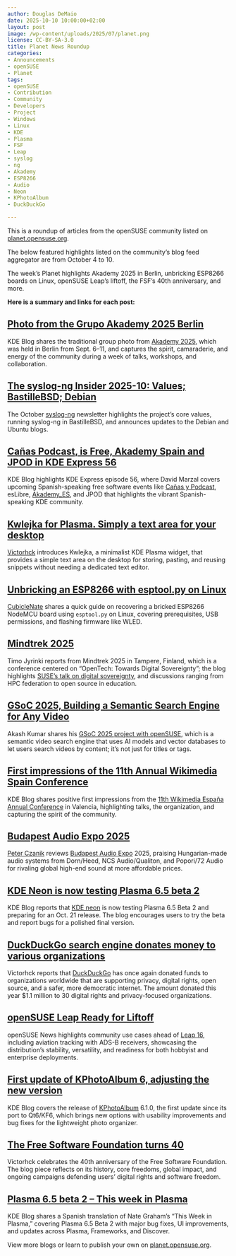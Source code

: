 ```yaml
---
author: Douglas DeMaio 
date: 2025-10-10 10:00:00+02:00
layout: post
image: /wp-content/uploads/2025/07/planet.png
license: CC-BY-SA-3.0
title: Planet News Roundup
categories:
- Announcements
- openSUSE
- Planet
tags:
- openSUSE
- Contribution
- Community
- Developers
- Project
- Windows
- Linux 
- KDE
- Plasma
- FSF
- Leap
- syslog
- ng
- Akademy
- ESP8266
- Audio
- Neon
- KPhotoAlbum
- DuckDuckGo

---
```



This is a roundup of articles from the openSUSE community listed on [planet.opensuse.org](https://planet.opensuse.org). 


The below featured highlights listed on the community’s blog feed aggregator are from October 4 to 10. 


The week’s Planet highlights Akademy 2025 in Berlin, unbricking ESP8266 boards on Linux, openSUSE Leap’s liftoff, the FSF’s 40th anniversary, and more.


**Here is a summary and links for each post:** 


## [Photo from the Grupo Akademy 2025 Berlin](https://www.kdeblog.com/foto-de-grupo-akademy-2025-de-berlin.html)
KDE Blog shares the traditional group photo from [Akademy 2025](https://akademy.kde.org/2025/attendonline/), which was held in Berlin from Sept. 6–11, and captures the spirit, camaraderie, and energy of the community during a week of talks, workshops, and collaboration.


## [The syslog-ng Insider 2025-10: Values; BastilleBSD; Debian](https://peter.czanik.hu/other/syslog-ng-insider-2025-10-values-bastillebsd-debian/)
The October [syslog-ng](https://www.syslog-ng.com/) newsletter highlights the project’s core values, running syslog-ng in BastilleBSD, and announces updates to the Debian and Ubuntu blogs.


## [Cañas Podcast, is Free, Akademy Spain and JPOD in KDE Express 56](https://www.kdeblog.com/canas-y-podcast-eslibre-akademy_es-y-jpod-en-kde-express-56.html)
KDE Blog highlights KDE Express episode 56, where David Marzal covers upcoming Spanish-speaking free software events like [Cañas y Podcast](https://youtube.com/playlist?list=PLnYTvqeUgaCFSbofkYgs0KyAVnU3BlqB7&si=9W0X0w1Kak8vwFZU), esLibre, [Akademy_ES](https://www.kde-espana.org/), and JPOD that highlights the vibrant Spanish-speaking KDE community.


## [Kwlejka for Plasma. Simply a text area for your desktop](https://victorhckinthefreeworld.com/2025/10/08/kwlejka-para-plasma-simplemente-un-area-de-texto-para-tu-escritorio/)
[Victorhck](https://victorhckinthefreeworld.com) introduces Kwlejka, a minimalist KDE Plasma widget, that provides a simple text area on the desktop for storing, pasting, and reusing snippets without needing a dedicated text editor.


## [Unbricking an ESP8266 with esptool.py on Linux](https://cubiclenate.com/2025/10/08/unbricking-an-esp8266-with-esptool-py-on-linux/)
[CubicleNate](https://cubiclenate.com) shares a quick guide on recovering a bricked ESP8266 NodeMCU board using `esptool.py` on Linux, covering prerequisites, USB permissions, and flashing firmware like WLED.


## [Mindtrek 2025](https://timojyrinki.gitlab.io/hugo/post/2025-10-07-mindtrek-2025/)
Timo Jyrinki reports from Mindtrek 2025 in Tampere, Finland, which is a conference centered on “OpenTech: Towards Digital Sovereignty”; the blog highlights [SUSE’s talk on digital sovereignty](https://www.mindtrek.org/speaker/emiel-brok/), and discussions ranging from HPC federation to open source in education.


## [GSoC 2025, Building a Semantic Search Engine for Any Video](https://news.opensuse.org/2025/10/08/gsoc-semantic-video-search/)
Akash Kumar shares his [GSoC 2025 project with openSUSE](https://github.com/AkashKumar7902/video-seach-engine), which is a semantic video search engine that uses AI models and vector databases to let users search videos by content; it’s not just for titles or tags.


## [First impressions of the 11th Annual Wikimedia Spain Conference](https://www.kdeblog.com/primeras-impresiones-de-las-xi-jornadas-anuales-de-wikimedia-espana.html)
KDE Blog shares positive first impressions from the [11th Wikimedia España Annual Conference](https://wikimedia.es/valencia-se-convierte-en-capital-del-conocimiento-libre-inscribete-en-las-xi-jornadas-anuales-de-wikimedia-espana/) in Valencia, highlighting talks, the organization, and capturing the spirit of the community.


## [Budapest Audio Expo 2025](https://peter.czanik.hu/posts/budapest-audio-expo-2025/)
[Peter Czanik](https://peter.czanik.hu/) reviews [Budapest Audio Expo](https://www.audioexpo.hu/) 2025, praising Hungarian-made audio systems from Dorn/Heed, NCS Audio/Qualiton, and Popori/72 Audio for rivaling global high-end sound at more affordable prices.


## [KDE Neon is now testing Plasma 6.5 beta 2](https://www.kdeblog.com/kde-neon-esta-probando-ahora-plasma-6-5-beta-2.html)
KDE Blog reports that [KDE neon](https://neon.kde.org/) is now testing Plasma 6.5 Beta 2 and preparing for an Oct. 21 release. The blog encourages users to try the beta and report bugs for a polished final version.


## [DuckDuckGo search engine donates money to various organizations](https://victorhckinthefreeworld.com/2025/10/06/el-buscador-duckduckgo-dona-dinero-a-diversas-organizaciones/)
Victorhck reports that [DuckDuckGo](https://duckduckgo.com/) has once again donated funds to organizations worldwide that are supporting privacy, digital rights, open source, and a safer, more democratic internet. The amount donated this year $1.1 million to 30 digital rights and privacy-focused organizations.


## [openSUSE Leap Ready for Liftoff](https://news.opensuse.org/2025/10/06/os-leap-ready-for-liftoff/)
openSUSE News highlights community use cases ahead of [Leap 16](https://get.opensuse.org/leap/16.0/), including aviation tracking with ADS-B receivers, showcasing the distribution’s stability, versatility, and readiness for both hobbyist and enterprise deployments.


## [First update of KPhotoAlbum 6, adjusting the new version](https://www.kdeblog.com/primera-actualizacion-de-kphotoalbum-6-ajustando-la-nueva-version.html)
KDE Blog covers the release of [KPhotoAlbum](https://www.kphotoalbum.org/) 6.1.0, the first update since its port to Qt6/KF6, which brings new options with usability improvements and bug fixes for the lightweight photo organizer.


## [The Free Software Foundation turns 40](https://victorhckinthefreeworld.com/2025/10/04/la-free-software-foundation-cumple-40-anos/)
Victorhck celebrates the 40th anniversary of the Free Software Foundation. The blog piece reflects on its history, core freedoms, global impact, and ongoing campaigns defending users’ digital rights and software freedom.


## [Plasma 6.5 beta 2 – This week in Plasma](https://www.kdeblog.com/49840.html)
KDE Blog shares a Spanish translation of Nate Graham’s “This Week in Plasma,” covering Plasma 6.5 Beta 2 with major bug fixes, UI improvements, and updates across Plasma, Frameworks, and Discover.


View more blogs or learn to publish your own on [planet.opensuse.org](https://planet.opensuse.org).

<meta name="openSUSE, Open Source, development, Windows 10 end of support, Linux, secure operating systems, open source, Leap, syslog-ng, Akademy, ESP8266, Audio, Neon, KPhotoAlbum, DuckDuckGo" content="HTML,CSS,XML,JavaScript">
